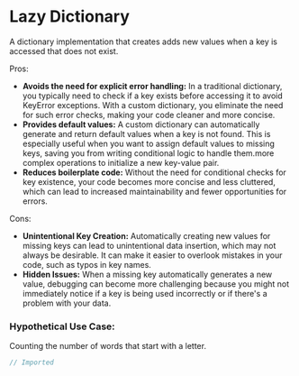 # Lazy Dictionary 

A dictionary implementation that creates adds new values when a key is accessed that does not exist. 

Pros:
 * **Avoids the need for explicit error handling:** In a traditional dictionary, you typically need to check if a key exists before accessing it to avoid KeyError exceptions. With a custom dictionary, you eliminate the need for such error checks, making your code cleaner and more concise.
 * **Provides default values:** A custom dictionary can automatically generate and return default values when a key is not found. This is especially useful when you want to assign default values to missing keys, saving you from writing conditional logic to handle them.more complex operations to initialize a new key-value pair.
* **Reduces boilerplate code:** Without the need for conditional checks for key existence, your code becomes more concise and less cluttered, which can lead to increased maintainability and fewer opportunities for errors.
  
Cons:
 * **Unintentional Key Creation:** Automatically creating new values for missing keys can lead to unintentional data insertion, which may not always be desirable. It can make it easier to overlook mistakes in your code, such as typos in key names.
* **Hidden Issues:** When a missing key automatically generates a new value, debugging can become more challenging because you might not immediately notice if a key is being used incorrectly or if there's a problem with your data.

### Hypothetical Use Case:
Counting the number of words that start with a letter.

```csharp file=../../../src/Extended.Collections.Playground/Generic/Specialized/LazyDictionarySandbox.cs#L2-
// Imported
```
